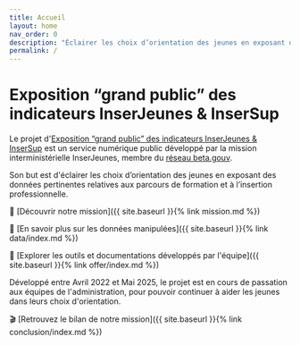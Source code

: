 ```yaml
---
title: Accueil
layout: home
nav_order: 0
description: "Éclairer les choix d’orientation des jeunes en exposant des données pertinentes relatives aux parcours de formation et à l’insertion professionnelle."
permalink: /
---
```


# Exposition “grand public” des indicateurs InserJeunes & InserSup

Le projet d'[Exposition “grand public” des indicateurs InserJeunes & InserSup](https://beta.gouv.fr/startups/exposition-ij.html) est un service numérique public développé par la mission interministérielle InserJeunes, membre du [réseau beta.gouv](https://beta.gouv.fr/).

Son but est d'éclairer les choix d’orientation des jeunes en exposant des données pertinentes relatives aux parcours de formation et à l’insertion professionnelle.

🎯 [Découvrir notre mission]({{ site.baseurl }}{% link mission.md %})

💾 [En savoir plus sur les données manipulées]({{ site.baseurl }}{% link data/index.md %})

🔌 [Explorer les outils et documentations développés par l'équipe]({{ site.baseurl }}{% link offer/index.md %})

Développé entre Avril 2022 et Mai 2025, le projet est en cours de passation aux équipes de l'administration, pour pouvoir continuer à aider les jeunes dans leurs choix d'orientation.

🎬 [Retrouvez le bilan de notre mission]({{ site.baseurl }}{% link conclusion/index.md %})